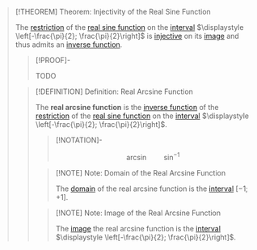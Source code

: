 >[!THEOREM] Theorem: Injectivity of the Real Sine Function
>
>The [restriction](../../../../../Functions/Restriction.md) of the [real sine function](../../Real%20Sine%20Function/Real%20Sine%20Function.md) on the [interval](../../../../../../../Set%20Theory/Ordering/Intervals.md) $\displaystyle \left[-\frac{\pi}{2}; \frac{\pi}{2}\right]$ is [injective](../../../../../Functions/Types%20of%20Functions/Injection.md) on its [image](../../../../../Functions/index.md) and thus admits an [inverse function](../../../../../Functions/Types%20of%20Functions/Injection.md).
>
>>[!PROOF]-
>>
>>TODO
>>
>
>>[!DEFINITION] Definition: Real Arcsine Function
>>
>>The **real arcsine function** is the [inverse function](../../../../../Functions/Types%20of%20Functions/Injection.md) of the [restriction](../../../../../Functions/Restriction.md) of the [real sine function](../../Real%20Sine%20Function/Real%20Sine%20Function.md) on the [interval](../../../../../../../Set%20Theory/Ordering/Intervals.md) $\displaystyle \left[-\frac{\pi}{2}; \frac{\pi}{2}\right]$.
>>
>>>[!NOTATION]-
>>>
>>>$$
>>>\arcsin  \qquad \sin^{-1}
>>>$$
>>>
>>
>>>[!NOTE] Note: Domain of the Real Arcsine Function
>>>
>>>The [domain](../../../../../Functions/index.md) of the real arcsine function is the [interval](../../../../../../../Set%20Theory/Ordering/Intervals.md) $[-1; +1]$.
>>>
>>
>>>[!NOTE] Note: Image of the Real Arcsine Function
>>>
>>>The [image](../../../../../Functions/index.md) the real arcsine function is the [interval](../../../../../../../Set%20Theory/Ordering/Intervals.md) $\displaystyle \left[-\frac{\pi}{2}; \frac{\pi}{2}\right]$.
>>>
>>
>
